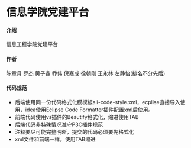 # 信息学院党建平台

#### 介绍
信息工程学院党建平台

#### 作者

陈章月 罗杰 黄子鑫 乔伟 倪嘉成 徐朝刚 王永林 左静怡(排名不分先后)

#### 代码规范

 - 后端使用同一份代码格式化膜模板ali-code-style.xml，ecplise直接导入使用，idea使用Eclipse Code Formatter插件配置xml后使用。
 - 前端代码使用vs插件的Beautify格式化，缩进使用TAB
 - 后端代码非特殊情况准守P3C插件规范
 - 注释要尽可能完整明晰，提交的代码必须要先格式化
 - xml文件和前端一样，使用TAB缩进


